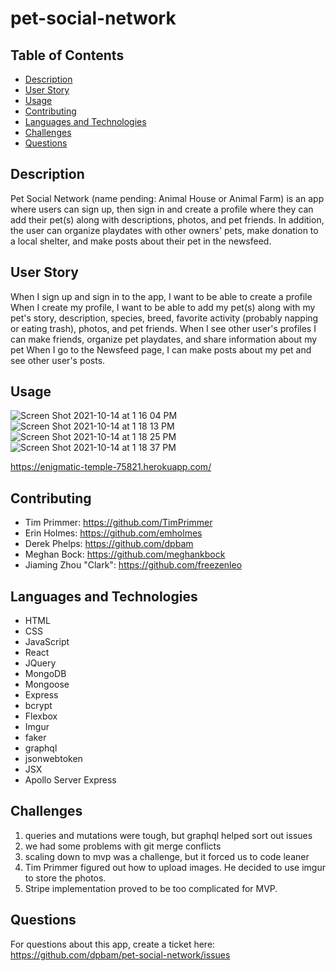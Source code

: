 # pet-social-network

## Table of Contents

- [Description](#description)
- [User Story](#userstory)
- [Usage](#usage)
- [Contributing](#contributing)
- [Languages and Technologies](#languagesandtech)
- [Challenges](#challenges)
- [Questions](#questions)

## Description

Pet Social Network (name pending: Animal House or Animal Farm) is an app where users can sign up, then sign in and create a profile where they can add their pet(s) along with descriptions, photos, and pet friends. In addition, the user can organize playdates with other owners' pets, make donation to a local shelter, and make posts about their pet in the newsfeed.

## User Story

When I sign up and sign in to the app, I want to be able to create a profile
When I create my profile, I want to be able to add my pet(s) along with my pet's story, description, species, breed, favorite activity (probably napping or eating trash), photos, and pet friends.
When I see other user's profiles I can make friends, organize pet playdates, and share information about my pet
When I go to the Newsfeed page, I can make posts about my pet and see other user's posts.

## Usage

![Screen Shot 2021-10-14 at 1 16 04 PM](https://user-images.githubusercontent.com/82355287/137382439-a8d4d454-f773-4aa0-8e90-2aa0ae6c6206.png)
![Screen Shot 2021-10-14 at 1 18 13 PM](https://user-images.githubusercontent.com/82355287/137382497-ef341459-ab63-4302-a540-c9136d607680.png)
![Screen Shot 2021-10-14 at 1 18 25 PM](https://user-images.githubusercontent.com/82355287/137382538-d46c6c81-ccda-485d-8fbb-8718ba897f9c.png)
![Screen Shot 2021-10-14 at 1 18 37 PM](https://user-images.githubusercontent.com/82355287/137382578-c48ef822-18cd-44f5-b654-d37adbc7d246.png)

https://enigmatic-temple-75821.herokuapp.com/

## Contributing

- Tim Primmer: https://github.com/TimPrimmer
- Erin Holmes: https://github.com/emholmes
- Derek Phelps: https://github.com/dpbam
- Meghan Bock: https://github.com/meghankbock
- Jiaming Zhou "Clark": https://github.com/freezenleo

## Languages and Technologies

- HTML
- CSS
- JavaScript
- React
- JQuery
- MongoDB
- Mongoose
- Express
- bcrypt
- Flexbox
- Imgur
- faker
- graphql
- jsonwebtoken
- JSX
- Apollo Server Express

## Challenges

1. queries and mutations were tough, but graphql helped sort out issues
2. we had some problems with git merge conflicts
3. scaling down to mvp was a challenge, but it forced us to code leaner
4. Tim Primmer figured out how to upload images. He decided to use imgur to store the photos.
5. Stripe implementation proved to be too complicated for MVP.

## Questions

For questions about this app, create a ticket here: https://github.com/dpbam/pet-social-network/issues
